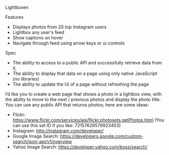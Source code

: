 Lightboxen

Features

* Displays photos from 20 top Instagram users
* Lightbox any user's feed
* Show captions on hover
* Navigate through feed using arrow keys or ui controls 

Spec

* The ability to access to a public API and successfully retrieve data from it,
* The ability to display that data on a page using only native JavaScript (no libraries)
* The ability to update the UI of a page without refreshing the page

I’d like you to create a web page that shows a photo in a lightbox view,
with the ability to move to the next / previous photos and display the
photo title. You can use any public API that returns photos; here are
some ideas:

 * Flickr: https://www.flickr.com/services/api/flickr.photosets.getPhotos.html (You can use this set ID if you like: 72157626579923453)
 * Instagram: http://instagram.com/developer/
 * Google Image Search: https://developers.google.com/custom-search/json-api/v1/overview
 * Yahoo Image Search: https://developer.yahoo.com/boss/search/

